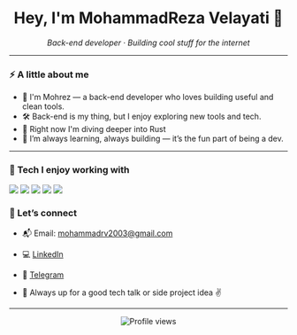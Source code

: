 <h1 align="center">Hey, I'm MohammadReza Velayati 👋</h1>

<p align="center">
  <em>Back-end developer · Building cool stuff for the internet</em>
</p>

---

### ⚡ A little about me

- 🧠 I'm Mohrez — a back-end developer who loves building useful and clean tools. 
- 🛠️ Back-end is my thing, but I enjoy exploring new tools and tech.   
- 🦀 Right now I'm diving deeper into Rust
- 🧩 I’m always learning, always building — it’s the fun part of being a dev.


---

### 🧰 Tech I enjoy working with

<div align="left">
  <img src="https://img.shields.io/badge/Python-black?style=flat&logo=python&logoColor=white" />
  <img src="https://img.shields.io/badge/Django-092E20?style=flat&logo=django&logoColor=white" />
  <img src="https://img.shields.io/badge/Rust-black?style=flat&logo=rust&logoColor=white" />
  <img src="https://img.shields.io/badge/Git-F05032?style=flat&logo=git&logoColor=white" />
  <img src="https://img.shields.io/badge/Docker-2496ED?style=flat&logo=docker&logoColor=white" />
</div>


### 🤝 Let’s connect

- 📬 Email: mohammadrv2003@gmail.com  
- 💻 [LinkedIn](https://www.linkedin.com/in/mohammadrezavelayati/)  
- 💬 [Telegram](https://t.me/mohrezvelayati)  
  
- 💬 Always up for a good tech talk or side project idea ✌️

---

<p align="center">
  <img src="https://komarev.com/ghpvc/?username=mohrezvelayati&style=flat&color=gray" alt="Profile views" />
</p>
